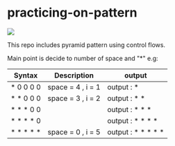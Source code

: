 # practicing-on-pattern
![](https://img.shields.io/static/v1?label=platform&message=macOS%20|%2016.0&color=green&?style=plastic)

This repo includes pyramid pattern using control flows. 

Main point is decide to number of space and "*" 
e.g:

| Syntax      | Description                   |output 
| ----------- | ----------------------------- |----------
| * 0 0 0 0   | space = 4 , i = 1             | output : *
| * * 0 0 0   | space = 3 , i = 2             | output : * *
| * * * 0 0   |                               | output : * * *
| * * * * 0   |                               | output : * * * *
| * * * * *   |  space = 0 , i = 5            | output : * * * * *



